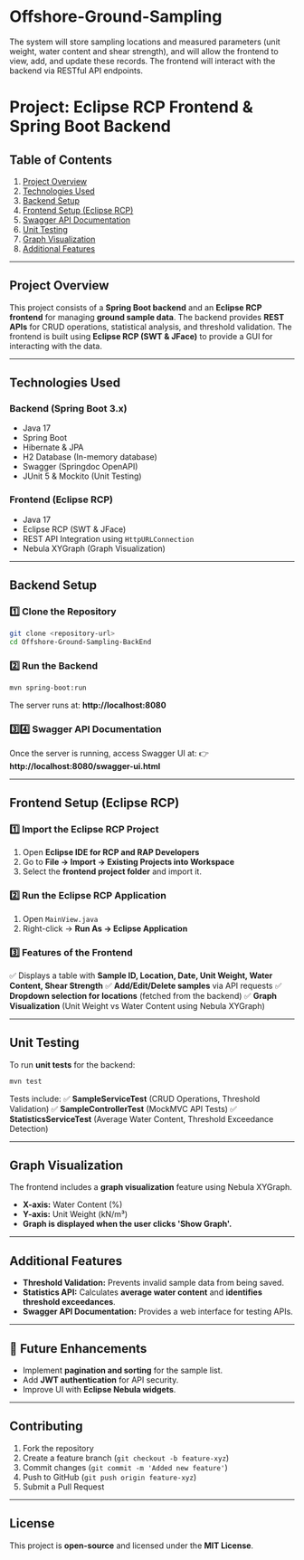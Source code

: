 # Offshore-Ground-Sampling
The system will store sampling locations and measured parameters (unit weight, water content and shear strength), and will allow the frontend to view, add, and update these records. The frontend will interact with the backend via RESTful API endpoints.

# **Project: Eclipse RCP Frontend & Spring Boot Backend**

## **Table of Contents**
1. [Project Overview](#project-overview)
2. [Technologies Used](#technologies-used)
3. [Backend Setup](#backend-setup)
4. [Frontend Setup (Eclipse RCP)](#frontend-setup-eclipse-rcp)
5. [Swagger API Documentation](#swagger-api-documentation)
6. [Unit Testing](#unit-testing)
7. [Graph Visualization](#graph-visualization)
8. [Additional Features](#additional-features)

---

## **Project Overview**
This project consists of a **Spring Boot backend** and an **Eclipse RCP frontend** for managing **ground sample data**.
The backend provides **REST APIs** for CRUD operations, statistical analysis, and threshold validation. The frontend is built using **Eclipse RCP (SWT & JFace)** to provide a GUI for interacting with the data.

---

## **Technologies Used**
### **Backend (Spring Boot 3.x)**
- Java 17
- Spring Boot
- Hibernate & JPA
- H2 Database (In-memory database)
- Swagger (Springdoc OpenAPI)
- JUnit 5 & Mockito (Unit Testing)

### **Frontend (Eclipse RCP)**
- Java 17
- Eclipse RCP (SWT & JFace)
- REST API Integration using `HttpURLConnection`
- Nebula XYGraph (Graph Visualization)

---

## **Backend Setup**
### **1️⃣ Clone the Repository**
```bash
git clone <repository-url>
cd Offshore-Ground-Sampling-BackEnd
```

### **2️⃣ Run the Backend**
```bash
mvn spring-boot:run
```
The server runs at: **http://localhost:8080**

### **3️⃣4️⃣ Swagger API Documentation**
Once the server is running, access Swagger UI at:
👉 **http://localhost:8080/swagger-ui.html**

---

## **Frontend Setup (Eclipse RCP)**
### **1️⃣ Import the Eclipse RCP Project**
1. Open **Eclipse IDE for RCP and RAP Developers**
2. Go to **File → Import → Existing Projects into Workspace**
3. Select the **frontend project folder** and import it.

### **2️⃣ Run the Eclipse RCP Application**
1. Open `MainView.java`
2. Right-click → **Run As → Eclipse Application**

### **3️⃣ Features of the Frontend**
✅ Displays a table with **Sample ID, Location, Date, Unit Weight, Water Content, Shear Strength**
✅ **Add/Edit/Delete samples** via API requests
✅ **Dropdown selection for locations** (fetched from the backend)
✅ **Graph Visualization** (Unit Weight vs Water Content using Nebula XYGraph)

---

## **Unit Testing**
To run **unit tests** for the backend:
```bash
mvn test
```
Tests include:
✅ **SampleServiceTest** (CRUD Operations, Threshold Validation)
✅ **SampleControllerTest** (MockMVC API Tests)
✅ **StatisticsServiceTest** (Average Water Content, Threshold Exceedance Detection)

---

## **Graph Visualization**
The frontend includes a **graph visualization** feature using Nebula XYGraph.
- **X-axis:** Water Content (%)
- **Y-axis:** Unit Weight (kN/m³)
- **Graph is displayed when the user clicks 'Show Graph'.**

---

## **Additional Features**
- **Threshold Validation:** Prevents invalid sample data from being saved.
- **Statistics API:** Calculates **average water content** and **identifies threshold exceedances**.
- **Swagger API Documentation:** Provides a web interface for testing APIs.

---

## **🚀 Future Enhancements**
- Implement **pagination and sorting** for the sample list.
- Add **JWT authentication** for API security.
- Improve UI with **Eclipse Nebula widgets**.

---

## **Contributing**
1. Fork the repository
2. Create a feature branch (`git checkout -b feature-xyz`)
3. Commit changes (`git commit -m 'Added new feature'`)
4. Push to GitHub (`git push origin feature-xyz`)
5. Submit a Pull Request

---

## **License**
This project is **open-source** and licensed under the **MIT License**.

